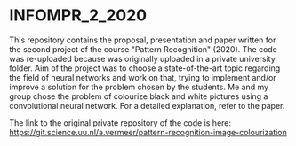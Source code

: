 # INFOMPR_2_2020


This repository contains the proposal, presentation and paper written for the second project of the course "Pattern Recognition" (2020). The code was re-uploaded because was originally uploaded in a private university folder.
Aim of the project was to choose a state-of-the-art topic regarding the field of neural networks and work on that, trying to implement and/or improve a solution for the problem chosen by the students. 
Me and my group chose the problem of colourize black and white pictures using a convolutional neural network. For a detailed explanation, refer to the paper.

The link to the original private repository of the code is here: https://git.science.uu.nl/a.vermeer/pattern-recognition-image-colourization

